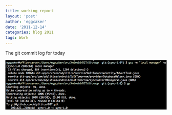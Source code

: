 ```yaml
---
title: working report 
layout: 'post'
author: 'eggcaker'
date: '2011-12-14'
categories: blog 2011
tags: Work
---
```



The git commit log for today

![work-report](/assets/articles/2011/12/work-report.png)
